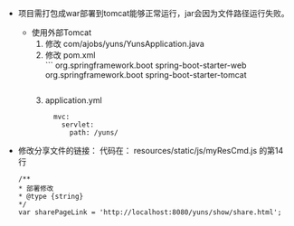 - 项目需打包成war部署到tomcat能够正常运行，jar会因为文件路径运行失败。
    - 使用外部Tomcat
        1. 修改 com/ajobs/yuns/YunsApplication.java
        2. 修改 pom.xml  
          ```
            <dependency>
              <groupId>org.springframework.boot</groupId>
              <artifactId>spring-boot-starter-web</artifactId>
              <exclusions>
                <exclusion>
                  <groupId>org.springframework.boot</groupId>
                  <artifactId>spring-boot-starter-tomcat</artifactId>
                </exclusion>
              </exclusions>
            </dependency>
           ```
         3. application.yml
            ```
              mvc:
                servlet:
                  path: /yuns/
            ```
      
- 修改分享文件的链接：
   代码在： resources/static/js/myResCmd.js 的第14行
   ```
  /**
   * 部署修改
   * @type {string}
   */
  var sharePageLink = 'http://localhost:8080/yuns/show/share.html';
  ```